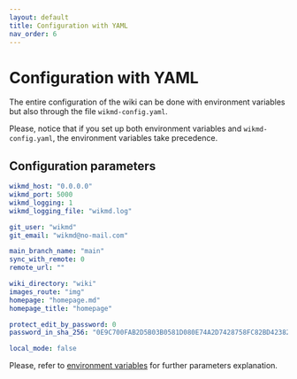 ```yaml
---
layout: default
title: Configuration with YAML
nav_order: 6
---
```

# Configuration with YAML

The entire configuration of the wiki can be done with environment variables but also through the file 
`wikmd-config.yaml`.

Please, notice that if you set up both environment variables and `wikmd-config.yaml`, the environment variables take 
precedence.

## Configuration parameters

```yaml
wikmd_host: "0.0.0.0"
wikmd_port: 5000
wikmd_logging: 1
wikmd_logging_file: "wikmd.log"

git_user: "wikmd"
git_email: "wikmd@no-mail.com"

main_branch_name: "main"
sync_with_remote: 0
remote_url: ""

wiki_directory: "wiki"
images_route: "img"
homepage: "homepage.md"
homepage_title: "homepage"

protect_edit_by_password: 0
password_in_sha_256: "0E9C700FAB2D5B03B0581D080E74A2D7428758FC82BD423824C6C11D6A7F155E" #ps: wikmd

local_mode: false
```

Please, refer to [environment variables](environment%20variables.md) for further parameters explanation.